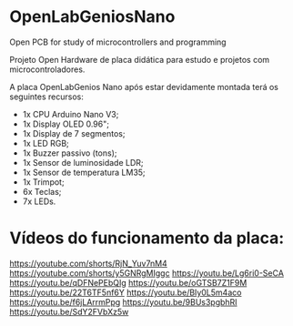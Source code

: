 # OpenLabGeniosNano
Open PCB for study of microcontrollers and programming

Projeto Open Hardware de placa didática para estudo e projetos com microcontroladores.

A placa OpenLabGenios Nano após estar devidamente montada terá os seguintes recursos:
- 1x CPU Arduino Nano V3;
- 1x Display OLED 0.96";
- 1x Display de 7 segmentos;
- 1x LED RGB;
- 1x Buzzer passivo (tons);
- 1x Sensor de luminosidade LDR;
- 1x Sensor de temperatura LM35;
- 1x Trimpot;
- 6x Teclas;
- 7x LEDs.

# Vídeos do funcionamento da placa:

https://youtube.com/shorts/RjN_Yuv7nM4
https://youtube.com/shorts/y5GNRgMIggc
https://youtu.be/Lg6ri0-SeCA
https://youtu.be/qDFNePEbQIg
https://youtu.be/oGTSB7Z1F9M
https://youtu.be/22T6TF5nf6Y
https://youtu.be/BIy0L5m4aco
https://youtu.be/f6jLArrmPpg
https://youtu.be/9BUs3pgbhRI
https://youtu.be/SdY2FVbXz5w
